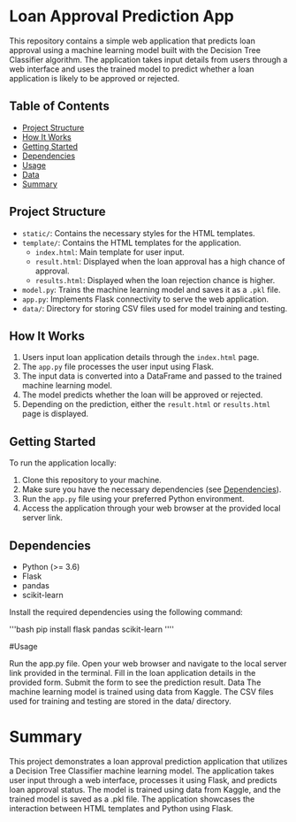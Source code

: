 # Loan Approval Prediction App

This repository contains a simple web application that predicts loan approval using a machine learning model built with the Decision Tree Classifier algorithm. The application takes input details from users through a web interface and uses the trained model to predict whether a loan application is likely to be approved or rejected.

## Table of Contents
- [Project Structure](#project-structure)
- [How It Works](#how-it-works)
- [Getting Started](#getting-started)
- [Dependencies](#dependencies)
- [Usage](#usage)
- [Data](#data)
- [Summary](#summary)

## Project Structure

- `static/`: Contains the necessary styles for the HTML templates.
- `template/`: Contains the HTML templates for the application.
  - `index.html`: Main template for user input.
  - `result.html`: Displayed when the loan approval has a high chance of approval.
  - `results.html`: Displayed when the loan rejection chance is higher.
- `model.py`: Trains the machine learning model and saves it as a `.pkl` file.
- `app.py`: Implements Flask connectivity to serve the web application.
- `data/`: Directory for storing CSV files used for model training and testing.

## How It Works

1. Users input loan application details through the `index.html` page.
2. The `app.py` file processes the user input using Flask.
3. The input data is converted into a DataFrame and passed to the trained machine learning model.
4. The model predicts whether the loan will be approved or rejected.
5. Depending on the prediction, either the `result.html` or `results.html` page is displayed.

## Getting Started

To run the application locally:

1. Clone this repository to your machine.
2. Make sure you have the necessary dependencies (see [Dependencies](#dependencies)).
3. Run the `app.py` file using your preferred Python environment.
4. Access the application through your web browser at the provided local server link.

## Dependencies

- Python (>= 3.6)
- Flask
- pandas
- scikit-learn

Install the required dependencies using the following command:

'''bash
pip install flask pandas scikit-learn
''''


#Usage

Run the app.py file.
Open your web browser and navigate to the local server link provided in the terminal.
Fill in the loan application details in the provided form.
Submit the form to see the prediction result.
Data
The machine learning model is trained using data from Kaggle. The CSV files used for training and testing are stored in the data/ directory.

# Summary

This project demonstrates a loan approval prediction application that utilizes a Decision Tree Classifier machine learning model. The application takes user input through a web interface, processes it using Flask, and predicts loan approval status. The model is trained using data from Kaggle, and the trained model is saved as a .pkl file. The application showcases the interaction between HTML templates and Python using Flask.
